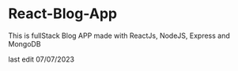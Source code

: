 # React-Blog-App

This is fullStack Blog APP made with ReactJs, NodeJS, Express and MongoDB

last edit 07/07/2023
